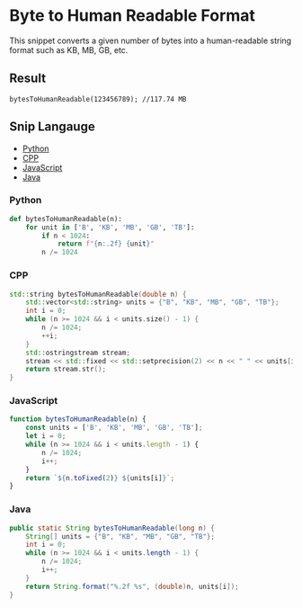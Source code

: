 # Byte to Human Readable Format
This snippet converts a given number of bytes into a human-readable string format such as KB, MB, GB, etc.

## Result
```
bytesToHumanReadable(123456789); //117.74 MB
```

## Snip Langauge
* [Python](#python)
* [CPP](#cpp)
* [JavaScript](#javascript)
* [Java](#java)

### Python
```python
def bytesToHumanReadable(n):
    for unit in ['B', 'KB', 'MB', 'GB', 'TB']:
        if n < 1024:
            return f"{n:.2f} {unit}"
        n /= 1024
```

### CPP
```cpp
std::string bytesToHumanReadable(double n) {
    std::vector<std::string> units = {"B", "KB", "MB", "GB", "TB"};
    int i = 0;
    while (n >= 1024 && i < units.size() - 1) {
        n /= 1024;
        ++i;
    }
    std::ostringstream stream;
    stream << std::fixed << std::setprecision(2) << n << " " << units[i];
    return stream.str();
}
```

### JavaScript
```js
function bytesToHumanReadable(n) {
    const units = ['B', 'KB', 'MB', 'GB', 'TB'];
    let i = 0;
    while (n >= 1024 && i < units.length - 1) {
        n /= 1024;
        i++;
    }
    return `${n.toFixed(2)} ${units[i]}`;
}
```

### Java
```java
public static String bytesToHumanReadable(long n) {
    String[] units = {"B", "KB", "MB", "GB", "TB"};
    int i = 0;
    while (n >= 1024 && i < units.length - 1) {
        n /= 1024;
        i++;
    }
    return String.format("%.2f %s", (double)n, units[i]);
}
```
